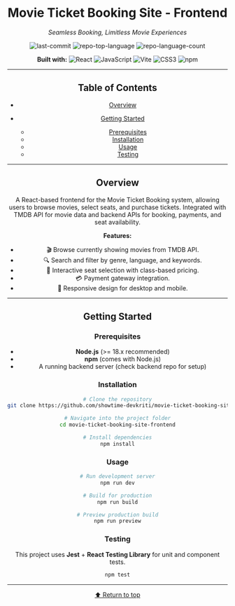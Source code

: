 <div id="top" align="center">

# Movie Ticket Booking Site - Frontend

*Seamless Booking, Limitless Movie Experiences*

![last-commit](https://img.shields.io/github/last-commit/showtime-devkriti/movie-ticket-booking-site-frontend?style=flat\&logo=git\&logoColor=white\&color=0080ff)
![repo-top-language](https://img.shields.io/github/languages/top/showtime-devkriti/movie-ticket-booking-site-frontend?style=flat\&color=0080ff)
![repo-language-count](https://img.shields.io/github/languages/count/showtime-devkriti/movie-ticket-booking-site-frontend?style=flat\&color=0080ff)

**Built with:**
![React](https://img.shields.io/badge/React-61DAFB.svg?style=flat\&logo=React\&logoColor=black)
![JavaScript](https://img.shields.io/badge/JavaScript-F7DF1E.svg?style=flat\&logo=JavaScript\&logoColor=black)
![Vite](https://img.shields.io/badge/Vite-646CFF.svg?style=flat\&logo=Vite\&logoColor=white)
![CSS3](https://img.shields.io/badge/CSS3-1572B6.svg?style=flat\&logo=CSS3\&logoColor=white)
![npm](https://img.shields.io/badge/npm-CB3837.svg?style=flat\&logo=npm\&logoColor=white)

---

## Table of Contents

* [Overview](#overview)
* [Getting Started](#getting-started)

  * [Prerequisites](#prerequisites)
  * [Installation](#installation)
  * [Usage](#usage)
  * [Testing](#testing)

---

## Overview

A React-based frontend for the Movie Ticket Booking system, allowing users to browse movies, select seats, and purchase tickets. Integrated with TMDB API for movie data and backend APIs for booking, payments, and seat availability.

**Features:**

* 🎬 Browse currently showing movies from TMDB API.
* 🔍 Search and filter by genre, language, and keywords.
* 💺 Interactive seat selection with class-based pricing.
* 💳 Payment gateway integration.
* 📱 Responsive design for desktop and mobile.

---

## Getting Started

### Prerequisites

* **Node.js** (>= 18.x recommended)
* **npm** (comes with Node.js)
* A running backend server (check backend repo for setup)

### Installation

```sh
# Clone the repository
git clone https://github.com/showtime-devkriti/movie-ticket-booking-site-frontend.git

# Navigate into the project folder
cd movie-ticket-booking-site-frontend

# Install dependencies
npm install
```

### Usage

```sh
# Run development server
npm run dev

# Build for production
npm run build

# Preview production build
npm run preview
```

### Testing

This project uses **Jest** + **React Testing Library** for unit and component tests.

```sh
npm test
```

---

[⬆ Return to top](#top)

</div>
